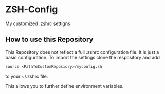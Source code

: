 # ZSH-Config
My customized .zshrc settigns 


## How to use this Repository
This Repository does not reflect a full .zshrc configuration file. It is just a basic configuration. To import the settings clone the respository and add

```
source <PathToCustomReposiory>/myconfig.sh
```

to your ~/.zshrc file. 

This allows you to further define environment variables.
